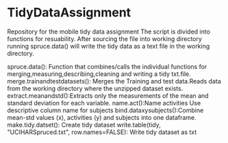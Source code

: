 TidyDataAssignment
==================

Repository for the mobile tidy data assignment 
The script is divided into functions for resuability. After sourcing the file into working directory running spruce.data() will write the tidy data as a text file in the working directory.

spruce.data(): Function that combines/calls the individual functions for merging,measuring,describing,cleaning and writing a tidy txt.file.
merge.trainandtestdatasets(): Merges the Training and test data.Reads data from the working directory where the unzipped dataset exists.
extract.meanandstd():Extracts only the measurements of the mean and standard deviation for each variable.
name.act():Name activities Use descriptive column name for subjects
bind.dataxysubjects():Combine mean-std values (x), activities (y) and subjects into one dataframe.
make.tidy.datset(): Create tidy dataset
write.table(tidy, "UCIHARSpruced.txt", row.names=FALSE): Write tidy dataset as txt
